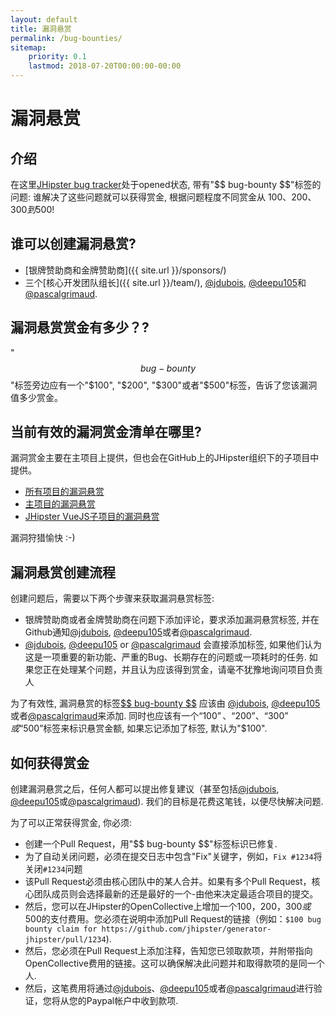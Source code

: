 ```yaml
---
layout: default
title: 漏洞悬赏
permalink: /bug-bounties/
sitemap:
    priority: 0.1
    lastmod: 2018-07-20T00:00:00-00:00
---
```

# <i class="fa fa-usd"></i> 漏洞悬赏

## 介绍

在这里[JHipster bug tracker](https://github.com/jhipster/generator-jhipster/issues)处于opened状态, 带有"\$\$ bug-bounty \$\$"标签的问题: 谁解决了这些问题就可以获得赏金, 根据问题程度不同赏金从 $100、$200、$300到$500!

## 谁可以创建漏洞悬赏?

- [银牌赞助商和金牌赞助商]({{ site.url }}/sponsors/)
- 三个[核心开发团队组长]({{ site.url }}/team/), [@jdubois](https://github.com/jdubois), [@deepu105](https://github.com/deepu105)和[@pascalgrimaud](https://github.com/pascalgrimaud).

## 漏洞悬赏赏金有多少？?

"$$ bug-bounty $$"标签旁边应有一个"$100", "$200", "$300"或者"$500"标签，告诉了您该漏洞值多少赏金。

## 当前有效的漏洞赏金清单在哪里?

漏洞赏金主要在主项目上提供，但也会在GitHub上的JHipster组织下的子项目中提供。

- [所有项目的漏洞悬赏](https://github.com/search?l=&p=1&q=is%3Aissue+is%3Aopen+label%3A%22%24%24+bug-bounty+%24%24%22+user%3Ajhipster+state%3Aopen&ref=advsearch&type=Issues&utf8=%E2%9C%93)
- [主项目的漏洞悬赏](https://github.com/jhipster/generator-jhipster/labels/%24%24%20bug-bounty%20%24%24)
- [JHipster VueJS子项目的漏洞悬赏](https://github.com/jhipster/jhipster-vuejs/labels/%24%24%20bug-bounty%20%24%24)

漏洞狩猎愉快 :-)

## 漏洞悬赏创建流程

创建问题后，需要以下两个步骤来获取漏洞悬赏标签:

- 银牌赞助商或者金牌赞助商在问题下添加评论，要求添加漏洞悬赏标签, 并在Github通知[@jdubois](https://github.com/jdubois), [@deepu105](https://github.com/deepu105)或者[@pascalgrimaud](https://github.com/pascalgrimaud).
- [@jdubois](https://github.com/jdubois), [@deepu105](https://github.com/deepu105) or [@pascalgrimaud](https://github.com/pascalgrimaud) 会直接添加标签, 如果他们认为这是一项重要的新功能、严重的Bug、长期存在的问题或一项耗时的任务. 如果您正在处理某个问题，并且认为应该得到赏金，请毫不犹豫地询问项目负责人

为了有效性, 漏洞悬赏的标签[\$\$ bug-bounty \$\$](https://github.com/jhipster/generator-jhipster/labels/%24%24%20bug-bounty%20%24%24) 应该由
[@jdubois](https://github.com/jdubois), [@deepu105](https://github.com/deepu105) 或者[@pascalgrimaud](https://github.com/pascalgrimaud)来添加. 同时也应该有一个“$100”、“$200”、“$300”或“$500”标签来标识悬赏金额, 如果忘记添加了标签, 默认为"$100".

## 如何获得赏金

创建漏洞悬赏之后，任何人都可以提出修复建议（甚至包括[@jdubois](https://github.com/jdubois), [@deepu105](https://github.com/deepu105)或[@pascalgrimaud](https://github.com/pascalgrimaud)). 我们的目标是花费这笔钱，以便尽快解决问题.

为了可以正常获得赏金, 你必须:

- 创建一个Pull Request，用"\$\$ bug-bounty \$\$"标签标识已修复.
- 为了自动关闭问题，必须在提交日志中包含"Fix"关键字，例如，`Fix #1234`将关闭`#1234`问题
- 该Pull Request必须由核心团队中的某人合并。如果有多个Pull Request，核心团队成员则会选择最新的还是最好的一个-由他来决定最适合项目的提交。
- 然后，您可以在JHipster的OpenCollective上增加一个$100，$200，$300或$500的支付费用。您必须在说明中添加Pull Request的链接（例如：`$100 bug bounty claim for https://github.com/jhipster/generator-jhipster/pull/1234`).
- 然后，您必须在Pull Request上添加注释，告知您已领取款项，并附带指向OpenCollective费用的链接。这可以确保解决此问题并和取得款项的是同一个人.
- 然后，这笔费用将通过[@jdubois](https://github.com/jdubois)、[@deepu105](https://github.com/deepu105)或者[@pascalgrimaud](https://github.com/pascalgrimaud)进行验证，您将从您的Paypal帐户中收到款项.